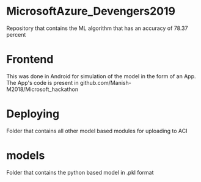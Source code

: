 # MicrosoftAzure_Devengers2019
Repository that contains the ML algorithm that has an accuracy of 78.37 percent

# Frontend 
This was done in Android for simulation of the model in the form of an App. The App's code is present in  github.com/Manish-M2018/Microsoft_hackathon


# Deploying 
Folder that contains all other model based modules for uploading to ACI

# models
Folder that contains the python based model in .pkl format
